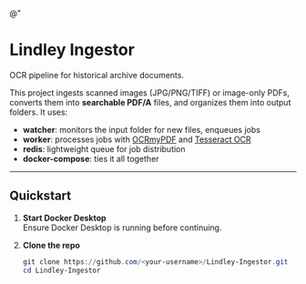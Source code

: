 @"
# Lindley Ingestor

OCR pipeline for historical archive documents.

This project ingests scanned images (JPG/PNG/TIFF) or image-only PDFs, 
converts them into **searchable PDF/A** files, and organizes them 
into output folders. It uses:

- **watcher**: monitors the input folder for new files, enqueues jobs
- **worker**: processes jobs with [OCRmyPDF](https://ocrmypdf.readthedocs.io/)
  and [Tesseract OCR](https://github.com/tesseract-ocr/tesseract)
- **redis**: lightweight queue for job distribution
- **docker-compose**: ties it all together

---

## Quickstart

1. **Start Docker Desktop**  
   Ensure Docker Desktop is running before continuing.

2. **Clone the repo**  
   ```powershell
   git clone https://github.com/<your-username>/Lindley-Ingestor.git
   cd Lindley-Ingestor
